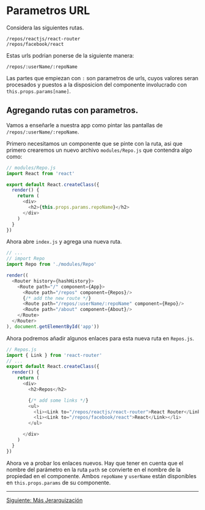 # Parametros URL

Considera las siguientes rutas.

```
/repos/reactjs/react-router
/repos/facebook/react
```

Estas urls podrian ponerse de la siguiente manera:

```
/repos/:userName/:repoName
```

Las partes que empiezan con `:` son parametros de urls, cuyos valores seran procesados y puestos a la disposicion del componente involucrado con
`this.props.params[name]`.


## Agregando rutas con parametros.

Vamos a enseñarle a nuestra app como pintar las pantallas de `/repos/:userName/:repoName`.

Primero necesitamos un componente que se pinte con la ruta, asi que primero crearemos un nuevo archivo `modules/Repo.js` que contendra algo como:

```js
// modules/Repo.js
import React from 'react'

export default React.createClass({
  render() {
    return (
      <div>
        <h2>{this.props.params.repoName}</h2>
      </div>
    )
  }
})
```

Ahora abre `index.js` y agrega una nueva ruta.

```js
// ...
// import Repo
import Repo from './modules/Repo'

render((
  <Router history={hashHistory}>
    <Route path="/" component={App}>
      <Route path="/repos" component={Repos}/>
      {/* add the new route */}
      <Route path="/repos/:userName/:repoName" component={Repo}/>
      <Route path="/about" component={About}/>
    </Route>
  </Router>
), document.getElementById('app'))
```
Ahora podremos añadir algunos enlaces para esta nueva ruta en `Repos.js`.

```js
// Repos.js
import { Link } from 'react-router'
// ...
export default React.createClass({
  render() {
    return (
      <div>
        <h2>Repos</h2>

        {/* add some links */}
        <ul>
          <li><Link to="/repos/reactjs/react-router">React Router</Link></li>
          <li><Link to="/repos/facebook/react">React</Link></li>
        </ul>

      </div>
    )
  }
})
```

Ahora ve a probar los enlaces nuevos. Hay que tener en cuenta que el nombre del parámetro en la ruta `path` se convierte en el nombre de la propiedad en el componente. Ambos `repoName` y `userName` están disponibles en `this.props.params` de su componente.

---

[Siguiente: Más Jerarquización](./06.md)
